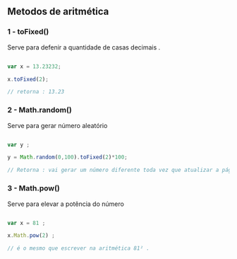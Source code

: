 
## Metodos de aritmética 

### 1 - toFixed()

<p> Serve para defenir a quantidade de casas decimais .</p>

``` javascript

var x = 13.23232;

x.toFixed(2);

// retorna : 13.23 

```

### 2 - Math.random()

<p> Serve para gerar número aleatório </p>

```javascript

var y ;

y = Math.random(0,100).toFixed(2)*100;

// Retorna : vai gerar um número diferente toda vez que atualizar a página 

```
### 3 - Math.pow()

<p> Serve para elevar a potência do número </p>

```javascript

var x = 81 ;

x.Math.pow(2) ; 

// é o mesmo que escrever na aritmética 81² .

```